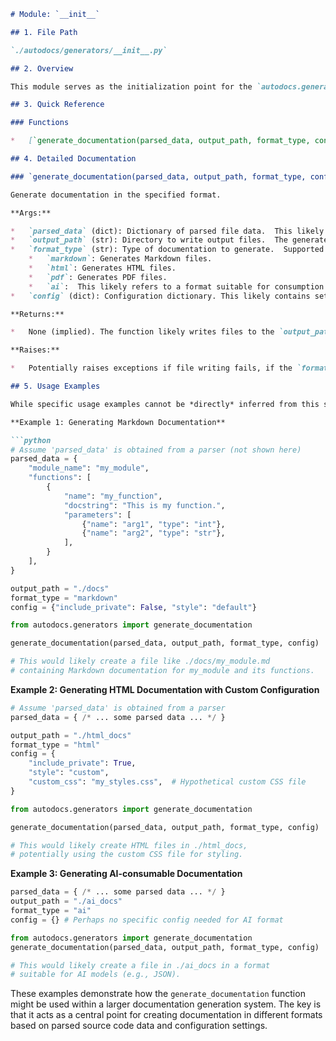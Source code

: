```markdown
# Module: `__init__`

## 1. File Path

`./autodocs/generators/__init__.py`

## 2. Overview

This module serves as the initialization point for the `autodocs.generators` package.  It likely contains core functions and classes related to generating documentation in various formats.  While the module itself doesn't have a docstring, the contained `generate_documentation` function provides the primary functionality.

## 3. Quick Reference

### Functions

*   [`generate_documentation(parsed_data, output_path, format_type, config)`](#generate_documentation)

## 4. Detailed Documentation

### `generate_documentation(parsed_data, output_path, format_type, config)`

Generate documentation in the specified format.

**Args:**

*   `parsed_data` (dict): Dictionary of parsed file data.  This likely contains information extracted from the source code, such as function signatures, docstrings, class definitions, etc. The exact structure would depend on the parsing logic used elsewhere in the `autodocs` package.
*   `output_path` (str): Directory to write output files.  The generated documentation files will be saved in this location.
*   `format_type` (str): Type of documentation to generate.  Supported formats are:
    *   `markdown`: Generates Markdown files.
    *   `html`: Generates HTML files.
    *   `pdf`: Generates PDF files.
    *   `ai`:  This likely refers to a format suitable for consumption by AI models, possibly a structured JSON or similar format.
*   `config` (dict): Configuration dictionary. This likely contains settings that control the documentation generation process, such as styling options, verbosity levels, inclusion/exclusion of specific elements, etc.  The exact keys and values would be defined elsewhere in the `autodocs` package.

**Returns:**

*   None (implied). The function likely writes files to the `output_path` but doesn't explicitly return a value.

**Raises:**

*   Potentially raises exceptions if file writing fails, if the `format_type` is invalid, or if there are issues processing the `parsed_data` or `config`.  Specific exception types are not defined in this code snippet.

## 5. Usage Examples

While specific usage examples cannot be *directly* inferred from this single function definition without context of the larger `autodocs` package, we can create plausible examples based on common documentation generation patterns.

**Example 1: Generating Markdown Documentation**

```python
# Assume 'parsed_data' is obtained from a parser (not shown here)
parsed_data = {
    "module_name": "my_module",
    "functions": [
        {
            "name": "my_function",
            "docstring": "This is my function.",
            "parameters": [
                {"name": "arg1", "type": "int"},
                {"name": "arg2", "type": "str"},
            ],
        }
    ],
}

output_path = "./docs"
format_type = "markdown"
config = {"include_private": False, "style": "default"}

from autodocs.generators import generate_documentation

generate_documentation(parsed_data, output_path, format_type, config)

# This would likely create a file like ./docs/my_module.md
# containing Markdown documentation for my_module and its functions.
```

**Example 2: Generating HTML Documentation with Custom Configuration**

```python
# Assume 'parsed_data' is obtained from a parser
parsed_data = { /* ... some parsed data ... */ }

output_path = "./html_docs"
format_type = "html"
config = {
    "include_private": True,
    "style": "custom",
    "custom_css": "my_styles.css",  # Hypothetical custom CSS file
}

from autodocs.generators import generate_documentation

generate_documentation(parsed_data, output_path, format_type, config)

# This would likely create HTML files in ./html_docs,
# potentially using the custom CSS file for styling.
```

**Example 3: Generating AI-consumable Documentation**

```python
parsed_data = { /* ... some parsed data ... */ }
output_path = "./ai_docs"
format_type = "ai"
config = {} # Perhaps no specific config needed for AI format

from autodocs.generators import generate_documentation
generate_documentation(parsed_data, output_path, format_type, config)

# This would likely create a file in ./ai_docs in a format
# suitable for AI models (e.g., JSON).
```
These examples demonstrate how the `generate_documentation` function might be used within a larger documentation generation system. The key is that it acts as a central point for creating documentation in different formats based on parsed source code data and configuration settings.
```